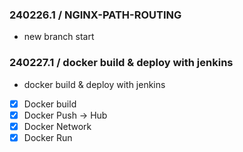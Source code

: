 ### 240226.1 / NGINX-PATH-ROUTING

- new branch start

### 240227.1 / docker build & deploy with jenkins

- docker build & deploy with jenkins
- [x] Docker build
- [x] Docker Push -> Hub
- [x] Docker Network
- [x] Docker Run
